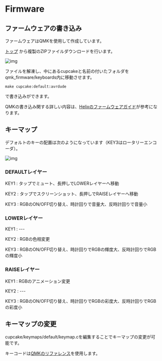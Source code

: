 # Firmware


## ファームウェアの書き込み

ファームウェアはQMKを使用して作成しています。

[トップ](https://github.com/nnaa0504/cupcake) から複製のZIPファイルダウンロードを行います。

![img](https://imgur.com/ZONXZ9T.jpg)

ファイルを解凍し、中にあるcupcakeと名前の付いたフォルダをqmk_firmware/keyboards内に移動させます。

    make cupcake:default:avrdude

で書き込みができます。

QMKの書き込み関する詳しい内容は、[Helixのファームウェアガイド](https://github.com/MakotoKurauchi/helix/blob/master/Doc/firmware_jp.md)が参考になります。


## キーマップ

デフォルトのキーの配置は次のようになっています（KEY3はロータリーエンコーダ）。

![img](https://imgur.com/w4HKdTP.jpg)


### DEFAULTレイヤー

 KEY1 : タップでミュート、長押しでLOWERレイヤーへ移動 
 
 KEY2 : タップでスクリーンショット、長押しでRAISEレイヤーへ移動 
 
 KEY3 : RGBのON/OFF切り替え、時計回りで音量大、反時計回りで音量小 


### LOWERレイヤー

 KEY1 : --- 
 
 KEY2 : RGBの色相変更 
 
 KEY3 : RGBのON/OFF切り替え、時計回りでRGBの輝度大、反時計回りでRGBの輝度小


### RAISEレイヤー

 KEY1 : RGBのアニメーション変更 
 
 KEY2 : --- 
 
 KEY3 : RGBのON/OFF切り替え、時計回りでRGBの彩度大、反時計回りでRGBの彩度小 
 

## キーマップの変更

cupcake/keymaps/default/keymap.cを編集することでキーマップの変更が可能です。

キーコードは[QMKのリファレンス](https://docs.qmk.fm/#/keycodes)を使用します。
